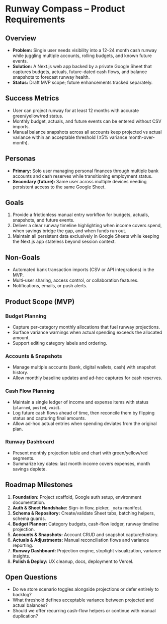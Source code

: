 # Runway Compass – Product Requirements

## Overview
- **Problem:** Single user needs visibility into a 12–24 month cash runway while juggling multiple accounts, rolling budgets, and known future events.
- **Solution:** A Next.js web app backed by a private Google Sheet that captures budgets, actuals, future-dated cash flows, and balance snapshots to forecast runway health.
- **Status:** Draft MVP scope; future enhancements tracked separately.

## Success Metrics
- User can project runway for at least 12 months with accurate green/yellow/red status.
- Monthly budget, actuals, and future events can be entered without CSV imports.
- Manual balance snapshots across all accounts keep projected vs actual variance within an acceptable threshold (≤5% variance month-over-month).

## Personas
- **Primary:** Solo user managing personal finances through multiple bank accounts and cash reserves while transitioning employment status.
- **Secondary (future):** Same user across multiple devices needing persistent access to the same Google Sheet.

## Goals
1. Provide a frictionless manual entry workflow for budgets, actuals, snapshots, and future events.
2. Deliver a clear runway timeline highlighting when income covers spend, when savings bridge the gap, and when funds run out.
3. Maintain all persistent data exclusively in Google Sheets while keeping the Next.js app stateless beyond session context.

## Non-Goals
- Automated bank transaction imports (CSV or API integrations) in the MVP.
- Multi-user sharing, access control, or collaboration features.
- Notifications, emails, or push alerts.

## Product Scope (MVP)
### Budget Planning
- Capture per-category monthly allocations that fuel runway projections.
- Surface variance warnings when actual spending exceeds the allocated amount.
- Support editing category labels and ordering.

### Accounts & Snapshots
- Manage multiple accounts (bank, digital wallets, cash) with snapshot history.
- Allow monthly baseline updates and ad-hoc captures for cash reserves.

### Cash Flow Planning
- Maintain a single ledger of income and expense items with status (`planned`, `posted`, `void`).
- Log future cash flows ahead of time, then reconcile them by flipping status and capturing final amounts.
- Allow ad-hoc actual entries when spending deviates from the original plan.

### Runway Dashboard
- Present monthly projection table and chart with green/yellow/red segments.
- Summarize key dates: last month income covers expenses, month savings deplete.

## Roadmap Milestones
1. **Foundation:** Project scaffold, Google auth setup, environment documentation.
2. **Auth & Sheet Handshake:** Sign-in flow, picker, `_meta` manifest.
3. **Schema & Repository:** Create/validate Sheet tabs, batching helpers, schema guards.
4. **Budget Planner:** Category budgets, cash-flow ledger, runway timeline projection.
5. **Accounts & Snapshots:** Account CRUD and snapshot capture/history.
6. **Actuals & Adjustments:** Manual reconciliation flows and variance reporting.
7. **Runway Dashboard:** Projection engine, stoplight visualization, variance insights.
8. **Polish & Deploy:** UX cleanup, docs, deployment to Vercel.

## Open Questions
- Do we store scenario toggles alongside projections or defer entirely to backlog?
- What threshold defines acceptable variance between projected and actual balances?
- Should we offer recurring cash-flow helpers or continue with manual duplication?
